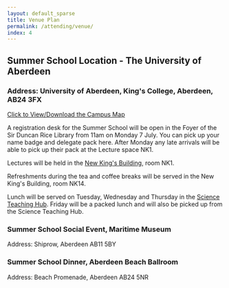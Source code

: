 ```yaml
---
layout: default_sparse
title: Venue Plan
permalink: /attending/venue/
index: 4
---
```



## Summer School Location - The University of Aberdeen 

### Address: University of Aberdeen, King's College, Aberdeen, AB24 3FX 

[Click to View/Download the Campus Map](https://www.abdn.ac.uk/about/campus/maps/)

A registration desk for the Summer School will be open in the Foyer of the Sir Duncan Rice Library from 11am on Monday 7 July. You can pick up your name badge and delegate pack here. After Monday any late arrivals will be able to pick up their pack at the Lecture space NK1.  

Lectures will be held in the [New King's Building](https://www.abdn.ac.uk/about/campus/maps/view/36/), room NK1.  

Refreshments during the tea and coffee breaks will be served in the New King's Building, room NK14.

Lunch will be served on Tuesday, Wednesday and Thursday in the [Science Teaching Hub](https://www.abdn.ac.uk/about/campus/maps/view/206/). Friday will be a packed lunch and will also be picked up from the Science Teaching Hub.

### Summer School Social Event, Maritime Museum

Address: Shiprow, Aberdeen AB11 5BY 

### Summer School Dinner, Aberdeen Beach Ballroom

Address: Beach Promenade, Aberdeen AB24 5NR 

<!-- ## Maths and Computer Science Building at Durham University Building Plan

The Maths and Computer Science Building at Durham University is a modern building with state-of-the-art facilities. The building is located on the Science Site of Durham University, which is a short walk from the city centre. The building has a number of lecture theatres, seminar rooms, and computer labs. The building is also home to the Department of Mathematical Sciences and the Department of Computer Science.

{% include image.html post=page.path file="/assets/images/venue/venue_plan.png" format='width:100%' %} -->

